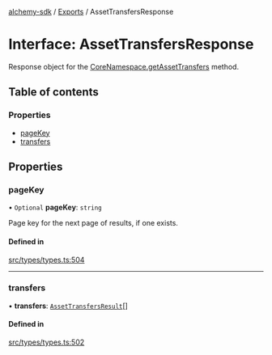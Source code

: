 [alchemy-sdk](../README.md) / [Exports](../modules.md) / AssetTransfersResponse

# Interface: AssetTransfersResponse

Response object for the [CoreNamespace.getAssetTransfers](../classes/CoreNamespace.md#getassettransfers) method.

## Table of contents

### Properties

- [pageKey](AssetTransfersResponse.md#pagekey)
- [transfers](AssetTransfersResponse.md#transfers)

## Properties

### pageKey

• `Optional` **pageKey**: `string`

Page key for the next page of results, if one exists.

#### Defined in

[src/types/types.ts:504](https://github.com/alchemyplatform/alchemy-sdk-js/blob/1ee40cb2/src/types/types.ts#L504)

___

### transfers

• **transfers**: [`AssetTransfersResult`](AssetTransfersResult.md)[]

#### Defined in

[src/types/types.ts:502](https://github.com/alchemyplatform/alchemy-sdk-js/blob/1ee40cb2/src/types/types.ts#L502)
